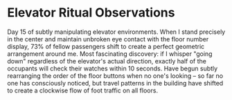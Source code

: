 # Elevator Ritual Observations

Day 15 of subtly manipulating elevator environments. When I stand precisely in the center and maintain unbroken eye contact with the floor number display, 73% of fellow passengers shift to create a perfect geometric arrangement around me. Most fascinating discovery: if I whisper "going down" regardless of the elevator's actual direction, exactly half of the occupants will check their watches within 10 seconds. Have begun subtly rearranging the order of the floor buttons when no one's looking – so far no one has consciously noticed, but travel patterns in the building have shifted to create a clockwise flow of foot traffic on all floors.